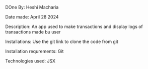 DOne By: Heshi Macharia

Date made: April 28 2024

Description: An app used to make transactions and display logs of transactions made bu user

Installations: Use the git link to clone the code from git

Installation requrements: Git

Technologies used: JSX
